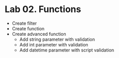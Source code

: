 # Lab 02. Functions

- Create filter
- Create function
- Create advanced function
  - Add string parameter with validation
  - Add int parameter with validation
  - Add datetime parameter with script validation
